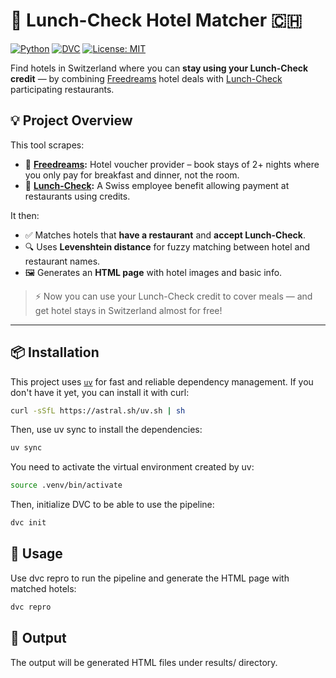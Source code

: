 # 🏨 Lunch-Check Hotel Matcher 🇨🇭

[![Python](https://img.shields.io/badge/Python-3.10%2B-blue.svg)](https://www.python.org/)
[![DVC](https://img.shields.io/badge/DVC-enabled-success)](https://dvc.org/)
[![License: MIT](https://img.shields.io/badge/License-MIT-yellow.svg)](LICENSE)

Find hotels in Switzerland where you can **stay using your Lunch-Check credit** — by combining [Freedreams](https://www.freedreams.ch/) hotel deals with [Lunch-Check](https://www.lunch-check.ch/) participating restaurants.

## 💡 Project Overview

This tool scrapes:

- 🔸 **[Freedreams](https://www.freedreams.ch/):** Hotel voucher provider – book stays of 2+ nights where you only pay for breakfast and dinner, not the room.
- 🔸 **[Lunch-Check]([https://www.lunch-check.ch/](https://www.lunch-card.ch/public/LunchCheck/LC_Directory.aspx)):** A Swiss employee benefit allowing payment at restaurants using credits.

It then:

- ✅ Matches hotels that **have a restaurant** and **accept Lunch-Check**.
- 🔍 Uses **Levenshtein distance** for fuzzy matching between hotel and restaurant names.
- 🖼 Generates an **HTML page** with hotel images and basic info.

> ⚡ Now you can use your Lunch-Check credit to cover meals — and get hotel stays in Switzerland almost for free!

---

## 📦 Installation

This project uses [`uv`](https://github.com/astral-sh/uv) for fast and reliable dependency management.
If you don't have it yet, you can install it with curl:

```bash
curl -sSfL https://astral.sh/uv.sh | sh
```

Then, use uv sync to install the dependencies:

```bash
uv sync
```

You need to activate the virtual environment created by uv:

```bash
source .venv/bin/activate
```

Then, initialize DVC to be able to use the pipeline:

```bash
dvc init
```

## 🚀 Usage
Use dvc repro to run the pipeline and generate the HTML page with matched hotels:

```bash
dvc repro
```

## 📄 Output
The output will be generated HTML files under results/ directory.